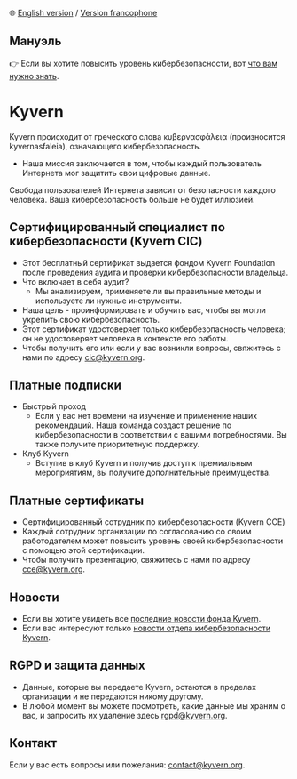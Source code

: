 🌐 [English version](https://github.com/kyvernfoundation/kyvern) / [Version francophone](https://github.com/kyvernfoundation/kyvern/tree/main/fr)

## Мануэль
👉 Если вы хотите повысить уровень кибербезопасности, вот [что вам нужно знать](https://github.com/kyvernfoundation/kyvern/tree/main/ru/курс).

# Kyvern
Kyvern происходит от греческого слова κυβερνασφάλεια (произносится kyvernasfaleia), означающего кибербезопасность.
- Наша миссия заключается в том, чтобы каждый пользователь Интернета мог защитить свои цифровые данные.

Свобода пользователей Интернета зависит от безопасности каждого человека.
Ваша кибербезопасность больше не будет иллюзией.
## Сертифицированный специалист по кибербезопасности (Kyvern CIC)
- Этот бесплатный сертификат выдается фондом Kyvern Foundation после проведения аудита и проверки кибербезопасности владельца.
- Что включает в себя аудит?
  - Мы анализируем, применяете ли вы правильные методы и используете ли нужные инструменты.
- Наша цель - проинформировать и обучить вас, чтобы вы могли укрепить свою кибербезопасность.
- Этот сертификат удостоверяет только кибербезопасность человека; он не удостоверяет человека в контексте его работы.
- Чтобы получить его или если у вас возникли вопросы, свяжитесь с нами по адресу cic@kyvern.org.
## Платные подписки
- Быстрый проход
	- Если у вас нет времени на изучение и применение наших рекомендаций. Наша команда создаст решение по кибербезопасности в соответствии с вашими потребностями. Вы также получите приоритетную поддержку.
- Клуб Kyvern
	- Вступив в клуб Kyvern и получив доступ к премиальным мероприятиям, вы получите дополнительные преимущества.
## Платные сертификаты
- Сертифицированный сотрудник по кибербезопасности (Kyvern CCE)
 - Каждый сотрудник организации по согласованию со своим работодателем может повысить уровень своей кибербезопасности с помощью этой сертификации.
 - Чтобы получить презентацию, свяжитесь с нами по адресу cce@kyvern.org.
## Новости
- Если вы хотите увидеть все [последние новости фонда Kyvern](https://github.com/kyvernfoundation/news).
- Если вас интересуют только [новости отдела кибербезопасности Kyvern](https://github.com/kyvernfoundation/kyvern/tree/main/news).
## RGPD и защита данных
- Данные, которые вы передаете Kyvern, остаются в пределах организации и не передаются никому другому.
- В любой момент вы можете посмотреть, какие данные мы храним о вас, и запросить их удаление здесь rgpd@kyvern.org.
## Контакт
Если у вас есть вопросы или пожелания: contact@kyvern.org.